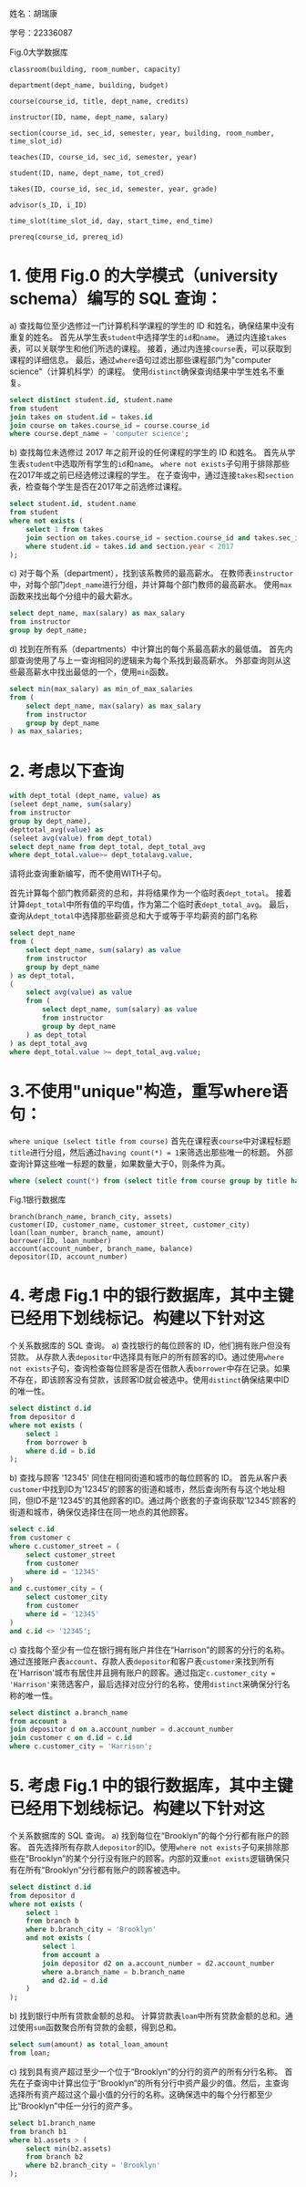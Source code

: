 姓名：胡瑞康

学号：22336087

Fig.0大学数据库
```
classroom(building, room_number, capacity)

department(dept_name, building, budget)

course(course_id, title, dept_name, credits)

instructor(ID, name, dept_name, salary)

section(course_id, sec_id, semester, year, building, room_number, time_slot_id)

teaches(ID, course_id, sec_id, semester, year)

student(ID, name, dept_name, tot_cred)

takes(ID, course_id, sec_id, semester, year, grade)

advisor(s_ID, i_ID)

time_slot(time_slot_id, day, start_time, end_time)

prereq(course_id, prereq_id)
```

# 1. 使用 Fig.0 的大学模式（university schema）编写的 SQL 查询：
a) 查找每位至少选修过一门计算机科学课程的学生的 ID 和姓名，确保结果中没有重复的姓名。
首先从学生表`student`中选择学生的`id`和`name`。
通过内连接`takes`表，可以关联学生和他们所选的课程。
接着，通过内连接`course`表，可以获取到课程的详细信息。
最后，通过`where`语句过滤出那些课程部门为"computer science"（计算机科学）的课程。
使用`distinct`确保查询结果中学生姓名不重复。
```sql
select distinct student.id, student.name
from student
join takes on student.id = takes.id
join course on takes.course_id = course.course_id
where course.dept_name = 'computer science';
```
b) 查找每位未选修过 2017 年之前开设的任何课程的学生的 ID 和姓名。
首先从学生表`student`中选取所有学生的`id`和`name`。
`where not exists`子句用于排除那些在2017年或之前已经选修过课程的学生。
在子查询中，通过连接`takes`和`section`表，检查每个学生是否在2017年之前选修过课程。

```sql
select student.id, student.name
from student
where not exists (
    select 1 from takes
    join section on takes.course_id = section.course_id and takes.sec_id = section.sec_id
    where student.id = takes.id and section.year < 2017
);
```
c) 对于每个系（department），找到该系教师的最高薪水。
在教师表`instructor`中，对每个部门`dept_name`进行分组，并计算每个部门教师的最高薪水。
使用`max`函数来找出每个分组中的最大薪水。
```sql
select dept_name, max(salary) as max_salary
from instructor
group by dept_name;
```
d) 找到在所有系（departments）中计算出的每个系最高薪水的最低值。
首先内部查询使用了与上一查询相同的逻辑来为每个系找到最高薪水。
外部查询则从这些最高薪水中找出最低的一个，使用`min`函数。
```sql
select min(max_salary) as min_of_max_salaries
from (
    select dept_name, max(salary) as max_salary
    from instructor
    group by dept_name
) as max_salaries;
```

# 2. 考虑以下查询
```sql
with dept_total (dept_name, value) as
(seleet dept_name, sum(salary)
from instructor
group by dept_name),
depttotal_avg(value) as
(seleet avg(value) from dept_total)
select dept_name from dept_total, dept_total_avg
where dept_total.value>= dept_totalavg.value,
```
请将此查询重新编写，而不使用WITH子句。

首先计算每个部门教师薪资的总和，并将结果作为一个临时表`dept_total`。
接着计算`dept_total`中所有值的平均值，作为第二个临时表`dept_total_avg`。
最后，查询从`dept_total`中选择那些薪资总和大于或等于平均薪资的部门名称
```sql
select dept_name
from (
    select dept_name, sum(salary) as value
    from instructor
    group by dept_name
) as dept_total,
(
    select avg(value) as value
    from (
        select dept_name, sum(salary) as value
        from instructor
        group by dept_name
    ) as dept_total
) as dept_total_avg
where dept_total.value >= dept_total_avg.value;
```

# 3.不使用"unique"构造，重写where语句：
`where unique (select title from course)`
首先在课程表`course`中对课程标题`title`进行分组，然后通过`having count(*) = 1`来筛选出那些唯一的标题。
外部查询计算这些唯一标题的数量，如果数量大于0，则条件为真。

```sql
where (select count(*) from (select title from course group by title having count(*) = 1) as unique_titles) > 0;
```


Fig.1银行数据库
```
branch(branch_name, branch_city, assets)
customer(ID, customer_name, customer_street, customer_city)
loan(loan_number, branch_name, amount)
borrower(ID, loan_number)
account(account_number, branch_name, balance)
depositor(ID, account_number)
```

# 4. 考虑 Fig.1 中的银行数据库，其中主键已经用下划线标记。构建以下针对这
个关系数据库的 SQL 查询。
a) 查找银行的每位顾客的 ID，他们拥有账户但没有贷款。
从存款人表`depositor`中选择具有账户的所有顾客的ID。通过使用`where not exists`子句，查询检查每位顾客是否在借款人表`borrower`中存在记录。如果不存在，即该顾客没有贷款，该顾客ID就会被选中。使用`distinct`确保结果中ID的唯一性。
```sql
select distinct d.id
from depositor d
where not exists (
    select 1
    from borrower b
    where d.id = b.id
);
```
b) 查找与顾客 '12345' 同住在相同街道和城市的每位顾客的 ID。
首先从客户表`customer`中找到ID为'12345'的顾客的街道和城市，然后查询所有与这个地址相同，但ID不是'12345'的其他顾客的ID。通过两个嵌套的子查询获取'12345'顾客的街道和城市，确保仅选择住在同一地点的其他顾客。
```sql
select c.id
from customer c
where c.customer_street = (
    select customer_street
    from customer
    where id = '12345'
)
and c.customer_city = (
    select customer_city
    from customer
    where id = '12345'
)
and c.id <> '12345';
```
c) 查找每个至少有一位在银行拥有账户并住在“Harrison”的顾客的分行的名称。
通过连接账户表`account`、存款人表`depositor`和客户表`customer`来找到所有在'Harrison'城市有居住并且拥有账户的顾客。通过指定`c.customer_city = 'Harrison'`来筛选客户，最后选择对应分行的名称，使用`distinct`来确保分行名称的唯一性。

```sql
select distinct a.branch_name
from account a
join depositor d on a.account_number = d.account_number
join customer c on d.id = c.id
where c.customer_city = 'Harrison';
```
# 5. 考虑 Fig.1 中的银行数据库，其中主键已经用下划线标记。构建以下针对这
个关系数据库的 SQL 查询。
a) 找到每位在“Brooklyn”的每个分行都有账户的顾客。
首先选择所有存款人`depositor`的ID。使用`where not exists`子句来排除那些在“Brooklyn”的某个分行没有账户的顾客。内部的双重`not exists`逻辑确保只有在所有“Brooklyn”分行都有账户的顾客被选中。
```sql
select distinct d.id
from depositor d
where not exists (
    select 1
    from branch b
    where b.branch_city = 'Brooklyn'
    and not exists (
        select 1
        from account a
        join depositor d2 on a.account_number = d2.account_number
        where a.branch_name = b.branch_name
        and d2.id = d.id
    )
);
```
b) 找到银行中所有贷款金额的总和。
计算贷款表`loan`中所有贷款金额的总和。通过使用`sum`函数聚合所有贷款的金额，得到总和。
```sql
select sum(amount) as total_loan_amount
from loan;
```
c) 找到具有资产超过至少一个位于“Brooklyn”的分行的资产的所有分行名称。
首先在子查询中计算出位于“Brooklyn”的所有分行中资产最少的值。然后，主查询选择所有资产超过这个最小值的分行的名称。这确保选中的每个分行都至少比“Brooklyn”中任一分行的资产多。
```sql
select b1.branch_name
from branch b1
where b1.assets > (
    select min(b2.assets)
    from branch b2
    where b2.branch_city = 'Brooklyn'
);
```